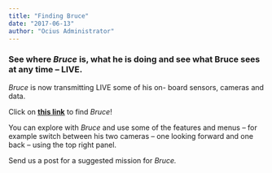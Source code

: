 ```yaml
---
title: "Finding Bruce"
date: "2017-06-13"
author: "Ocius Administrator"
---
```


### See where _Bruce_ is, what he is doing and see what Bruce sees at any time – LIVE.

_Bruce_ is now transmitting LIVE some of his on- board sensors, cameras and data.

Click on **<span style="text-decoration: underline;"><span style="color: #3366ff;">[this link](https://usvna.ocius.com.au/usvna/oc_server)</span></span>** to find _Bruce_!

You can explore with _Bruce_ and use some of the features and menus – for example switch between his two cameras – one looking forward and one back – using the top right panel.

Send us a post for a suggested mission for _Bruce._

